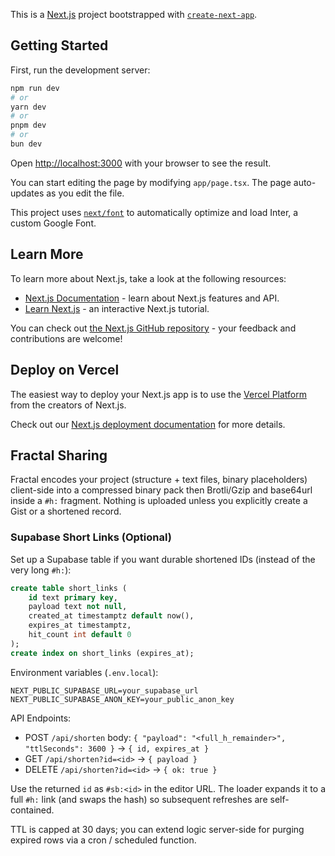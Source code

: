 This is a [Next.js](https://nextjs.org/) project bootstrapped with [`create-next-app`](https://github.com/vercel/next.js/tree/canary/packages/create-next-app).

## Getting Started

First, run the development server:

```bash
npm run dev
# or
yarn dev
# or
pnpm dev
# or
bun dev
```

Open [http://localhost:3000](http://localhost:3000) with your browser to see the result.

You can start editing the page by modifying `app/page.tsx`. The page auto-updates as you edit the file.

This project uses [`next/font`](https://nextjs.org/docs/basic-features/font-optimization) to automatically optimize and load Inter, a custom Google Font.

## Learn More

To learn more about Next.js, take a look at the following resources:

- [Next.js Documentation](https://nextjs.org/docs) - learn about Next.js features and API.
- [Learn Next.js](https://nextjs.org/learn) - an interactive Next.js tutorial.

You can check out [the Next.js GitHub repository](https://github.com/vercel/next.js/) - your feedback and contributions are welcome!

## Deploy on Vercel

The easiest way to deploy your Next.js app is to use the [Vercel Platform](https://vercel.com/new?utm_medium=default-template&filter=next.js&utm_source=create-next-app&utm_campaign=create-next-app-readme) from the creators of Next.js.

Check out our [Next.js deployment documentation](https://nextjs.org/docs/deployment) for more details.

## Fractal Sharing

Fractal encodes your project (structure + text files, binary placeholders) client-side into a compressed binary pack then Brotli/Gzip and base64url inside a `#h:` fragment. Nothing is uploaded unless you explicitly create a Gist or a shortened record.

### Supabase Short Links (Optional)

Set up a Supabase table if you want durable shortened IDs (instead of the very long `#h:`):

```sql
create table short_links (
	id text primary key,
	payload text not null,
	created_at timestamptz default now(),
	expires_at timestamptz,
	hit_count int default 0
);
create index on short_links (expires_at);
```

Environment variables (`.env.local`):
```
NEXT_PUBLIC_SUPABASE_URL=your_supabase_url
NEXT_PUBLIC_SUPABASE_ANON_KEY=your_public_anon_key
```

API Endpoints:
- POST `/api/shorten` body: `{ "payload": "<full_h_remainder>", "ttlSeconds": 3600 }` -> `{ id, expires_at }`
- GET `/api/shorten?id=<id>` -> `{ payload }`
- DELETE `/api/shorten?id=<id>` -> `{ ok: true }`

Use the returned `id` as `#sb:<id>` in the editor URL. The loader expands it to a full `#h:` link (and swaps the hash) so subsequent refreshes are self-contained.

TTL is capped at 30 days; you can extend logic server-side for purging expired rows via a cron / scheduled function.
